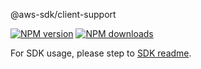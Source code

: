 @aws-sdk/client-support

[![NPM version](https://img.shields.io/npm/v/@aws-sdk/client-support/beta.svg)](https://www.npmjs.com/package/@aws-sdk/client-support)
[![NPM downloads](https://img.shields.io/npm/dm/@aws-sdk/client-support.svg)](https://www.npmjs.com/package/@aws-sdk/client-support)

For SDK usage, please step to [SDK readme](https://github.com/aws/aws-sdk-js-v3).

